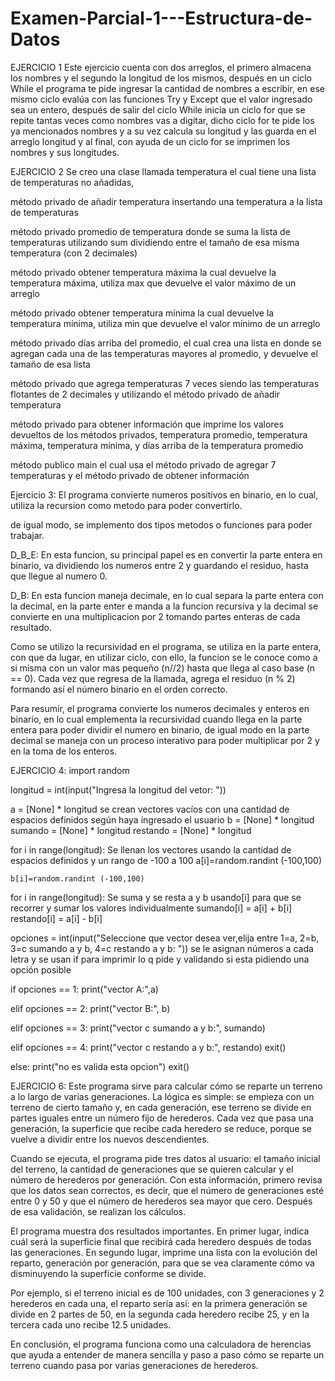 # Examen-Parcial-1---Estructura-de-Datos
EJERCICIO 1
Este ejercicio cuenta con dos arreglos, el primero almacena los nombres y el segundo la longitud  de los mismos, después en un ciclo While el programa te pide ingresar la cantidad de nombres a escribir, en ese mismo ciclo evalúa con las funciones Try y Except que el valor ingresado sea un entero, después de salir del ciclo While inicia un ciclo for que se repite tantas veces como nombres vas a digitar, dicho ciclo for te pide los ya mencionados nombres y a su vez calcula su longitud y las guarda en el arreglo longitud y al final, con ayuda de un ciclo for se imprimen los nombres y sus longitudes.

EJERCICIO 2
Se creo una clase llamada temperatura el cual tiene
una lista de temperaturas no añadidas,

método privado de añadir temperatura insertando una temperatura a la lista de temperaturas

método privado promedio de temperatura
donde se suma la lista de temperaturas utilizando sum dividiendo entre  el tamaño de esa misma temperatura (con 2 decimales)

método privado obtener temperatura máxima la cual devuelve la temperatura máxima, utiliza max que devuelve el valor máximo de un arreglo

método privado obtener temperatura mínima la cual devuelve la temperatura mínima, utiliza min que devuelve el valor mínimo de un arreglo

método privado días arriba del promedio, el cual crea una lista en donde se agregan cada una de las temperaturas mayores al promedio, y devuelve el tamaño de esa lista

método privado que agrega temperaturas 7 veces siendo las temperaturas flotantes de 2 decimales y utilizando el método privado de añadir temperatura

método privado para obtener información que imprime los valores devueltos de los métodos privados, temperatura promedio, temperatura máxima, temperatura mínima, y días arriba de la temperatura promedio

método publico main el cual usa el método privado de agregar 7 temperaturas y el método privado de obtener información

Ejercicio 3:
El programa convierte numeros positivos en binario, en lo cual, utiliza la recursion como metodo
para poder convertirlo.

de igual modo, se implemento dos tipos metodos o funciones para poder trabajar.

D_B_E: En esta funcion, su principal papel es en convertir la parte entera en binario,  va dividiendo 
los numeros entre 2 y guardando el residuo, hasta que llegue al numero 0.

D_B: En esta funcion maneja decimale, en lo cual separa la parte entera con la decimal,
en la parte enter e manda a la funcion recursiva y la decimal se convierte en una multiplicacion por 2 
tomando partes enteras de cada resultado.

Como se utilizo la recursividad en el programa, se utiliza en la parte entera, con que da lugar, en utilizar
ciclo, con ello, la funcion se le conoce como a si misma con un valor mas pequeño (n//2) hasta que 
llega al caso base (n == 0). Cada vez que regresa de la llamada, agrega el 
residuo (n % 2) formando así el número binario en el orden correcto.

Para resumir, el programa convierte los numeros decimales y enteros en binario, en lo cual emplementa la recursividad
cuando llega en la parte entera para poder dividir el numero en binario, de igual modo en la parte
decimal se maneja con un proceso interativo para poder multiplicar por 2 y en la toma de los enteros.

EJERCICIO 4:
import random 

longitud = int(input("Ingresa la longitud del vetor: "))

a = [None] * longitud     se crean vectores vacíos con una cantidad de espacios definidos según haya ingresado el usuario
b = [None] * longitud
sumando = [None] * longitud 
restando = [None] * longitud

for i in range(longitud):                                       Se llenan los vectores usando la cantidad de espacios definidos y un rango de -100 a 100
    a[i]=random.randint (-100,100)

    b[i]=random.randint (-100,100)

for i in range(longitud):                        Se suma y se resta a y b usando[i] para que se recorrer y sumar los valores individualmente
    sumando[i] = a[i] + b[i]
    restando[i] = a[i] - b[i]

opciones = int(input("Seleccione que vector desea ver,elija entre 1=a, 2=b, 3=c sumando a y b, 4=c restando a y b: ")) se le asignan números a cada letra y se usan if para imprimir lo q pide y validando si esta pidiendo una opción posible

if opciones == 1:
    print("vector A:",a)

elif opciones == 2:
    print("vector B:", b)

elif opciones == 3:
    print("vector c sumando a y b:", sumando)

elif opciones == 4:
    print("vector c restando a y b:", restando)
    exit()

else:
    print("no es valida esta opcion")
    exit()
    
EJERCICIO 6:
Este programa sirve para calcular cómo se reparte un terreno a lo largo de varias generaciones. La lógica es simple: se empieza con un terreno de cierto tamaño y, en cada generación, ese terreno se divide en partes iguales entre un número fijo de herederos. Cada vez que pasa una generación, la superficie que recibe cada heredero se reduce, porque se vuelve a dividir entre los nuevos descendientes.

Cuando se ejecuta, el programa pide tres datos al usuario: el tamaño inicial del terreno, la cantidad de generaciones que se quieren calcular y el número de herederos por generación. Con esta información, primero revisa que los datos sean correctos, es decir, que el número de generaciones esté entre 0 y 50 y que el número de herederos sea mayor que cero. Después de esa validación, se realizan los cálculos.

El programa muestra dos resultados importantes. En primer lugar, indica cuál será la superficie final que recibirá cada heredero después de todas las generaciones. En segundo lugar, imprime una lista con la evolución del reparto, generación por generación, para que se vea claramente cómo va disminuyendo la superficie conforme se divide.

Por ejemplo, si el terreno inicial es de 100 unidades, con 3 generaciones y 2 herederos en cada una, el reparto sería así: en la primera generación se divide en 2 partes de 50, en la segunda cada heredero recibe 25, y en la tercera cada uno recibe 12.5 unidades.

En conclusión, el programa funciona como una calculadora de herencias que ayuda a entender de manera sencilla y paso a paso cómo se reparte un terreno cuando pasa por varias generaciones de herederos.

